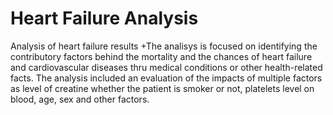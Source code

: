 # Heart Failure Analysis
Analysis of heart failure results
+The analisys is focused on identifying the contributory factors behind the 
mortality and the chances of heart failure and cardiovascular diseases thru medical conditions 
or other health-related facts. The analysis included an evaluation of the impacts of multiple
factors as level of creatine whether the patient is smoker or not, platelets level on blood, age, 
sex and other factors.
